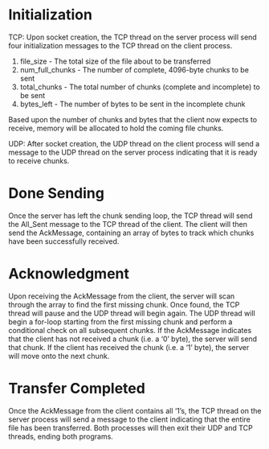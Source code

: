 # Initialization

TCP: Upon socket creation, the TCP thread on the server process will send four initialization messages to the TCP thread on the client process.
1. file_size - The total size of the file about to be transferred
2. num_full_chunks - The number of complete, 4096-byte chunks to be sent
3. total_chunks - The total number of chunks (complete and incomplete) to be sent
4. bytes_left - The number of bytes to be sent in the incomplete chunk

Based upon the number of chunks and bytes that the client now expects to receive, memory will be allocated to hold the coming file chunks.

UDP: After socket creation, the UDP thread on the client process will send a message to the UDP thread on the server process indicating that it is ready to receive chunks.

# Done Sending

Once the server has left the chunk sending loop, the TCP thread will send the All_Sent message to the TCP thread of the client. The client will then send the AckMessage, containing an array of bytes to track which chunks have been successfully received.

# Acknowledgment

Upon receiving the AckMessage from the client, the server will scan through the array to find the first missing chunk. Once found, the TCP thread will pause and the UDP thread will begin again. The UDP thread will begin a for-loop starting from the first missing chunk and perform a conditional check on all subsequent chunks. If the AckMessage indicates that the client has not received a chunk (i.e. a ‘0’ byte), the server will send that chunk. If the client has received the chunk (i.e. a ‘1’ byte), the server will move onto the next chunk.

# Transfer Completed

Once the AckMessage from the client contains all ‘1’s, the TCP thread on the server process will send a message to the client indicating that the entire file has been transferred. Both processes will then exit their UDP and TCP threads, ending both programs.
